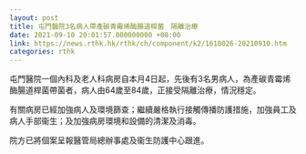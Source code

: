 ```yaml
---
layout: post
title: 屯門醫院3名病人帶產碳青霉烯酶腸道桿菌　隔離治療
date: 2021-09-10 20:01:57.000000000 +08:00
link: https://news.rthk.hk/rthk/ch/component/k2/1610026-20210910.htm
categories: rthk
---
```


屯門醫院一個內科及老人科病房自本月4日起，先後有3名男病人，為產碳青霉烯酶腸道桿菌帶菌者，病人由64歲至84歲，正接受隔離治療，情況穩定。
 
有關病房已經加強病人及環境篩查；繼續嚴格執行接觸傳播防護措施，加強員工及病人手部衞生；及加強病房環境和設備的清潔及消毒。

院方已將個案呈報醫管局總辦事處及衞生防護中心跟進。
